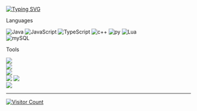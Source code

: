 

<a href="https://git.io/typing-svg"><img src="https://readme-typing-svg.demolab.com?font=Open+Sans&weight=600&size=25&letterSpacing=0.025em&duration=3500&pause=1500&color=F7F7F7&width=476&height=40&lines=Hi+There!+%F0%9F%A4%9A;I'm+Santiago+Gavil%C3%A1n+%F0%9F%A7%91%E2%80%8D%F0%9F%92%BB;Computer+Engineering+Student+%F0%9F%A7%91%E2%80%8D%F0%9F%92%BB" alt="Typing SVG" /></a>
<p>Languages</p>
<div>
    <img src="https://img.shields.io/badge/java-%23ED8B00.svg?style=for-the-badge&logo=openjdk&logoColor=white" alt="Java">
    <img src="https://img.shields.io/badge/javascript-%23323330.svg?style=for-the-badge&logo=javascript&logoColor=%23F7DF1E" alt="JavaScript">
    <img src="https://img.shields.io/badge/TypeScript-007ACC?style=for-the-badge&logo=typescript&logoColor=white" alt="TypeScript">
    <img src="https://img.shields.io/badge/C%2B%2B-00599C?style=for-the-badge&logo=c%2B%2B&logoColor=white" alt="c++">
    <img src="https://img.shields.io/badge/Python-FFD43B?style=for-the-badge&logo=python&logoColor=blue" alt="py">
    <img src="https://img.shields.io/badge/lua-%232C2D72.svg?style=for-the-badge&logo=lua&logoColor=white" alt="Lua">
</div>
<div>
    <img src="https://img.shields.io/badge/MySQL-005C84?style=for-the-badge&logo=mysql&logoColor=white" alt="mySQL">
</div>
<p>Tools</p>
<div>
     <img src="https://img.shields.io/badge/OpenGL-FFFFFF?style=for-the-badge&logo=opengl">
</div>
<div>
    <img src="https://img.shields.io/badge/Debian-A81D33?style=for-the-badge&logo=debian&logoColor=white">
</div>
<div>
     <img src="https://img.shields.io/badge/NeoVim-%2357A143.svg?&style=for-the-badge&logo=neovim&logoColor=white">
</div>
<div>
     <img src="https://img.shields.io/badge/gradle-02303A?style=for-the-badge&logo=gradle&logoColor=white">
     <img src="https://img.shields.io/badge/apache_maven-C71A36?style=for-the-badge&logo=apachemaven&logoColor=white">
</div>
<div
    <img src="https://img.shields.io/badge/Docker-2CA5E0?style=for-the-badge&logo=docker&logoColor=white">
</div>
<div>
     <img src="https://img.shields.io/badge/CISCO-1BA0D7?style=for-the-badge&logo=cisco&logoColor=white)](https://img.shields.io/badge/CISCO-1BA0D7?style=for-the-badge&logo=cisco&logoColor=white">
</div>
<hr>
<a href="https://visitcount.itsvg.in">
    <img src="https://visitcount.itsvg.in/api?id=Gavilan-S&icon=5&color=12" alt="Visitor Count">
</a>


